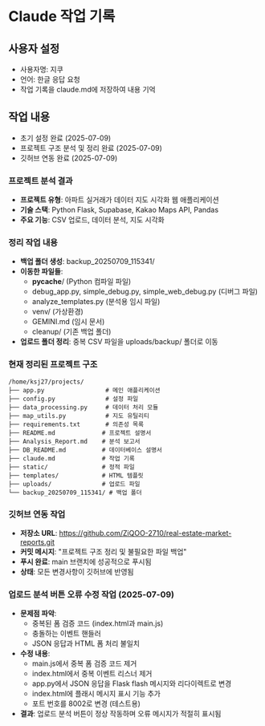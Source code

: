 # Claude 작업 기록

## 사용자 설정
- 사용자명: 지쿠
- 언어: 한글 응답 요청
- 작업 기록을 claude.md에 저장하여 내용 기억

## 작업 내용
- 초기 설정 완료 (2025-07-09)
- 프로젝트 구조 분석 및 정리 완료 (2025-07-09)
- 깃허브 연동 완료 (2025-07-09)

### 프로젝트 분석 결과
- **프로젝트 유형**: 아파트 실거래가 데이터 지도 시각화 웹 애플리케이션
- **기술 스택**: Python Flask, Supabase, Kakao Maps API, Pandas
- **주요 기능**: CSV 업로드, 데이터 분석, 지도 시각화

### 정리 작업 내용
- **백업 폴더 생성**: backup_20250709_115341/
- **이동한 파일들**:
  - __pycache__/ (Python 컴파일 파일)
  - debug_app.py, simple_debug.py, simple_web_debug.py (디버그 파일)
  - analyze_templates.py (분석용 임시 파일)
  - venv/ (가상환경)
  - GEMINI.md (임시 문서)
  - cleanup/ (기존 백업 폴더)
- **업로드 폴더 정리**: 중복 CSV 파일을 uploads/backup/ 폴더로 이동

### 현재 정리된 프로젝트 구조
```
/home/ksj27/projects/
├── app.py                 # 메인 애플리케이션
├── config.py              # 설정 파일
├── data_processing.py     # 데이터 처리 모듈
├── map_utils.py           # 지도 유틸리티
├── requirements.txt       # 의존성 목록
├── README.md             # 프로젝트 설명서
├── Analysis_Report.md    # 분석 보고서
├── DB_README.md          # 데이터베이스 설명서
├── claude.md             # 작업 기록
├── static/               # 정적 파일
├── templates/            # HTML 템플릿
├── uploads/              # 업로드 파일
└── backup_20250709_115341/ # 백업 폴더
```

### 깃허브 연동 작업
- **저장소 URL**: https://github.com/ZiQOO-2710/real-estate-market-reports.git
- **커밋 메시지**: "프로젝트 구조 정리 및 불필요한 파일 백업"
- **푸시 완료**: main 브랜치에 성공적으로 푸시됨
- **상태**: 모든 변경사항이 깃허브에 반영됨

### 업로드 분석 버튼 오류 수정 작업 (2025-07-09)
- **문제점 파악**: 
  - 중복된 폼 검증 코드 (index.html과 main.js)
  - 충돌하는 이벤트 핸들러
  - JSON 응답과 HTML 폼 처리 불일치
- **수정 내용**:
  - main.js에서 중복 폼 검증 코드 제거
  - index.html에서 중복 이벤트 리스너 제거
  - app.py에서 JSON 응답을 Flask flash 메시지와 리다이렉트로 변경
  - index.html에 플래시 메시지 표시 기능 추가
  - 포트 번호를 8002로 변경 (테스트용)
- **결과**: 업로드 분석 버튼이 정상 작동하며 오류 메시지가 적절히 표시됨
